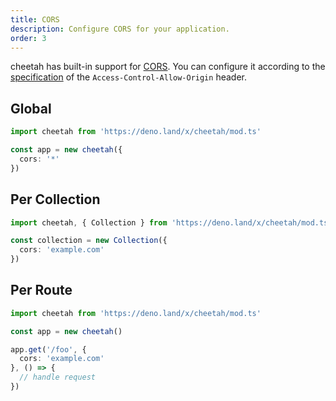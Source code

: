 ```yaml
---
title: CORS
description: Configure CORS for your application.
order: 3
---
```


cheetah has built-in support for [CORS](https://developer.mozilla.org/en-US/docs/Web/HTTP/CORS). You can configure it according to the [specification](https://developer.mozilla.org/en-US/docs/Web/HTTP/Headers/Access-Control-Allow-Origin) of the `Access-Control-Allow-Origin` header.

## Global

```ts
import cheetah from 'https://deno.land/x/cheetah/mod.ts'

const app = new cheetah({
  cors: '*'
})
```

## Per Collection

```ts
import cheetah, { Collection } from 'https://deno.land/x/cheetah/mod.ts'

const collection = new Collection({
  cors: 'example.com'
})
```

## Per Route

```ts
import cheetah from 'https://deno.land/x/cheetah/mod.ts'

const app = new cheetah()

app.get('/foo', {
  cors: 'example.com'
}, () => {
  // handle request
})
```
